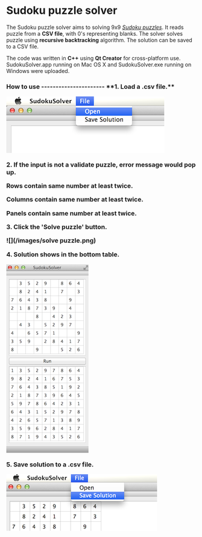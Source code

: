 Sudoku puzzle solver
============

The Sudoku puzzle solver aims to solving 9x9 [*Sudoku puzzles*](http://www.sudoku.name/rules/en). It reads puzzle from a **CSV file**, with 0's representing blanks. The solver solves puzzle using **recursive backtracking** algorithm. The solution can be saved to a CSV file.

The code was written in **C++** using **Qt Creator** for cross-platform use. SudokuSolver.app running on Mac OS X and SudokuSolver.exe running on Windows were uploaded. 

<h3>How to use
----------------------
**1. Load a .csv file.**

![](/images/openFile.png)

**2. If the input is not a validate puzzle, error message would pop up.**

Rows contain same number at least twice.

Columns contain same number at least twice.

Panels contain same number at least twice.

**3. Click the 'Solve puzzle' button.**

![](/images/solve puzzle.png)

**4. Solution shows in the bottom table.**

![](/images/Solution.png)

**5. Save solution to a .csv file.**

![](images/saveSolution.png)

